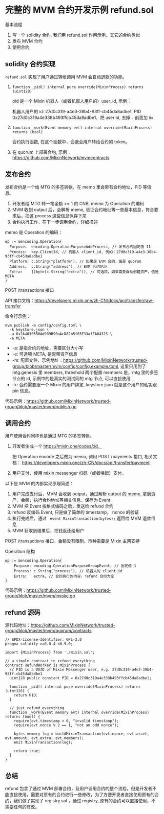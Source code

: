 # 完整的 MVM 合约开发示例 refund.sol

基本流程

1. 写一个 solidity 合约, 我们用 refund.sol 作用示例，其它的合约类似
2.  发布 MVM 合约
3.  使用合约

## solidity 合约实现

`refund.sol` 实现了用户通过转帐调用 MVM 会自动退款的功能。

1. `function _pid() internal pure override(MixinProcess) returns (uint128)`

    pid 是一个 Mixin 机器人（或者机器人用户的）user_id, 示例：
    
    机器人用户的  id: 27d0c319-a4e3-38b4-93ff-cb45da8adbe1, PID 0x27d0c319a4e338b493ffcb45da8adbe1，把 user id, 去掉 `-` 前面加 `0x`    
    
2. `function _work(Event memory evt) internal override(MixinProcess) returns (bool)`

    合约执行函数, 在这个函数中，会退会用户转给合约的 token。

3. 在 quorum 上部署合约, 示例：https://github.com/MixinNetwork/mvmcontracts

## 发布合约

发布合约是一个给 MTG 的多签转帐，在 memo 里会带有合约地址，PID 等信息。

1. 开发者给 MTG 转一笔金额 >= 1 的 CNB, memo 为 Operation 的编码
2.  MVM 收到 output 后，会解析 memo, 验证合约地址等一些基本信息，符合要求后，把这 process 这些信息保存下来
3.  合约执行工作，在下一步调用合约，详细描述

memo 是 Operation 的编码：

```
op := &encoding.Operation{
  Purpose:  encoding.OperationPurposeAddProcess, // 发布合约固定值 11
  Process:  key.ClientId, // 机器人 client_id, 例如：27d0c319-a4e3-38b4-93ff-cb45da8adbe1 
  Platform: c.String("platform"), // 如果是 EVM 合约，值是 quorum
  Address:  c.String("address"), // EVM 合约地址
  Extra:    []byte(c.String("extra")), // 可选项，如果需要自动创建资产，值是 META
}
```

POST /transactions 接口

API 接口文档：https://developers.mixin.one/zh-CN/docs/api/transfer/raw-transfer

命令行示例：

```
mvm publish -m config/config.toml \
  -k keystore.json \
  -a 0x2A4630550Ad909B90aAcD82b5f65E33afFA04323 \
  -e META
```

* -a: 是指合约的地址，需要区分大小写
* -e: 可选项 META, 是否带资产信息
* -m: 配置文件，示例地址：https://github.com/MixinNetwork/trusted-group/blob/master/mvm/config/config.example.toml, 这里只用到了 mtg.genesis 里 members, threshold 两个配置
members 是，mtg 里的多签节点的 id, 示例中的是真实的测试网的 mtg 节点, 可以直接使用
* -k: 合约需要跟一个 Mixin 的用户绑定, keystore.json 就是这个用户的私钥跟 pin 信息。

代码示例：https://github.com/MixinNetwork/trusted-group/blob/master/mvm/publish.go

## 调用合约

用户使用合约同样也是通过 MTG 的多签转帐。

1. 开发者生成一个 https://mixin.one/codes/:id，
	
   把 Operation encode 之后做为 memo, 调用 POST /payments 接口, 相关文档：
   https://developers.mixin.one/zh-CN/docs/api/transfer/payment

2. 用户支付，使用 mixin messenger 扫码（或者唤起）支付。

以下是 MVM 的内部实现原理简述：

1. 用户完成支付后，MVM 会收到 output，通过解析 output 的 memo, 拿到资产，金额，执行合约地址等相关信息，保存为 Event
2. MVM 把 Event 按格式编码之后，发送给 refund 合约
3. refund 反编码 Event, 只是做了简单的 timestamp， nonce 的验证
4. 执行完成后，通过 ` event MixinTransaction(bytes);`  返回给 MVM 退款信息
5. MVM 获取到结果后，把钱返还给用户

POST /transactions 接口，金额没有限制，币种需要是 Mixin 主网支持

Operation 结构
```
op := &encoding.Operation{
	Purpose: encoding.OperationPurposeGroupEvent, // 固定值 1
	Process: c.String("process"), // 机器人的 client_id
	Extra:   extra, // 合约执行的内容，refund 合约为空
}
```

代码示例：https://github.com/MixinNetwork/trusted-group/blob/master/mvm/invoke.go

## refund 源码 

源代码地址：https://github.com/MixinNetwork/trusted-group/blob/master/mvm/quorum/contracts

```solidity
// SPDX-License-Identifier: GPL-3.0
pragma solidity >=0.8.4 <0.9.0;

import {MixinProcess} from './mixin.sol';

// a simple contract to refund everything
contract RefundWorker is MixinProcess {
  // PID is a UUID of Mixin Messenger user, e.g. 27d0c319-a4e3-38b4-93ff-cb45da8adbe1
  uint128 public constant PID = 0x27d0c319a4e338b493ffcb45da8adbe1;

  function _pid() internal pure override(MixinProcess) returns (uint128) {
    return PID;
  }

  // just refund everything
  function _work(Event memory evt) internal override(MixinProcess) returns (bool) {
    require(evt.timestamp > 0, "invalid timestamp");
    require(evt.nonce % 2 == 1, "not an odd nonce");

    bytes memory log = buildMixinTransaction(evt.nonce, evt.asset, evt.amount, evt.extra, evt.members);
    emit MixinTransaction(log);

    return true;
  }
}
```

## 总结

refund 包含了通过 MVM 部署合约，及用户调用合约的整个流程，但是开发者不能直接使用，需要对原有的合约进行一些修改，为了方便开发者直接使用原有的合约，我们做了实现了 registry.sol ，通过 registry, 原有的合约可以直接使用，不需要任何的修改。
 
